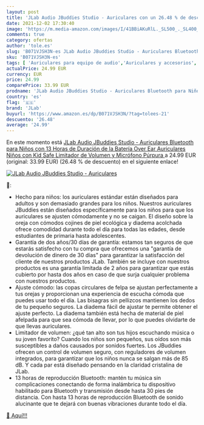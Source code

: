 ```yaml
---
layout: post
title: 'JLab Audio JBuddies Studio - Auriculares con un 26.48 % de descuento'
date: 2021-12-02 17:30:40
image: 'https://m.media-amazon.com/images/I/41BBiAKuRlL._SL500_._SL400_.jpg'
comments: true
category: ofertas
author: 'tole.es'
slug: 'B071VJSH3N-es JLab Audio JBuddies Studio - Auriculares Bluetooth para...'
sku: 'B071VJSH3N-es'
tags: [ 'Auriculares para equipo de audio','Auriculares y accesorios','Electrónica','auriculares','bluetooth','jlab', ]
actualPrice: 24.99 EUR
currency: EUR
price: 24.99
comparePrice: 33.99 EUR
prodname: 'JLab Audio JBuddies Studio - Auriculares Bluetooth para Niños con 13 Horas de Duración de la Batería  Over Ear Auriculares Niños con Kid Safe Limitador de Volumen y Micrófono  Púrpura '
country: 'es'
flag: '🇪🇸'
brand: 'JLab'
buyurl: 'https://www.amazon.es/dp/B071VJSH3N/?tag=tolees-21'
descuento: '26.48'
average: '24.99'
---
```


En este momento está [JLab Audio JBuddies Studio - Auriculares Bluetooth para Niños con 13 Horas de Duración de la Batería  Over Ear Auriculares Niños con Kid Safe Limitador de Volumen y Micrófono  Púrpura ](https://www.amazon.es/dp/B071VJSH3N/?tag=tolees-21) a 24.99 EUR (original: 33.99 EUR) (26.48 %  de descuento) en el siguiente enlace!

[![JLab Audio JBuddies Studio - Auriculares](https://m.media-amazon.com/images/I/41BBiAKuRlL._SL500_._SL400_.jpg)](https://www.amazon.es/dp/B071VJSH3N/?tag=tolees-21)

🔎:

- Hecho para niños: los auriculares estándar están diseñados para adultos y son demasiado grandes para los niños. Nuestros auriculares JBuddies están diseñados específicamente para los niños para que los auriculares se ajusten cómodamente y no se caigan. El diseño sobre la oreja con cómodos cojines de piel ecológica y diadema acolchada ofrece comodidad durante todo el día para todas las edades, desde estudiantes de primaria hasta adolescentes.
- Garantía de dos años/30 días de garantía: estamos tan seguros de que estarás satisfecho con tu compra que ofrecemos una "garantía de devolución de dinero de 30 días" para garantizar la satisfacción del cliente de nuestros productos JLab. También se incluye con nuestros productos es una garantía limitada de 2 años para garantizar que estás cubierto por hasta dos años en caso de que surja cualquier problema con nuestros productos.
- Ajuste cómodo: las copas circulares de felpa se ajustan perfectamente a tus orejas y proporcionan una experiencia de escucha cómoda que puedes usar todo el día. Las bisagras sin pellizcos mantienen los dedos de tu pequeño seguros. La diadema fácil de ajustar te permite obtener el ajuste perfecto. La diadema también está hecha de material de piel afelpada para que sea cómoda de llevar, por lo que puedes olvidarte de que llevas auriculares.
- Limitador de volumen: ¿qué tan alto son tus hijos escuchando música o su joven favorito? Cuando los niños son pequeños, sus oídos son más susceptibles a daños causados por sonidos fuertes. Los JBuddies ofrecen un control de volumen seguro, con reguladores de volumen integrados, para garantizar que los niños nunca se salgan más de 85 dB. Y cada par está diseñado pensando en la claridad cristalina de JLab.
- 13 horas de reproducción Bluetooth: mantén tu música sin complicaciones conectando de forma inalámbrica tu dispositivo habilitado para Bluetooth y transmisión desde hasta 30 pies de distancia. Con hasta 13 horas de reproducción Bluetooth de sonido alucinante que te dejará con buenas vibraciones durante todo el día.

[🛒 Aquí!!!](https://www.amazon.es/dp/B071VJSH3N/?tag=tolees-21)
